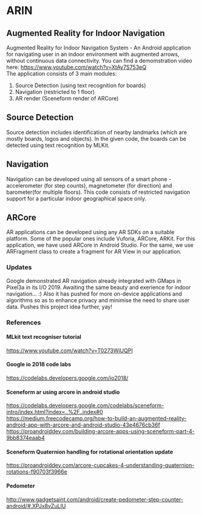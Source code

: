 # ARIN
## Augmented Reality for Indoor Navigation
Augmented Reality for Indoor Navigation System - An Android application for navigating user in an indoor environment with augmented arrows, without continuous data connectivity.
You can find a demomstration video here: https://www.youtube.com/watch?v=XtAy7S753eQ<BR>
The application consists of 3 main modules:
  1. Source Detection (using text recognition for boards)
  2. Navigation (restricted to 1 floor)
  3. AR render (Sceneform render of ARCore)

## Source Detection
Source detection includes identification of nearby landmarks (which are mostly boards, logos and objects). In the given code, the boards can be detected using text recognition by MLKit.

## Navigation
Navigation can be developed using all sensors of a smart phone - accelerometer (for step counts), magnetometer (for direction) and barometer(for multiple floors).
This code consists of restricted navigation support for a particular indoor geographical space only.

## ARCore
AR applications can be developed using any AR SDKs on a suitable platform. Some of the popular ones include Vuforia, ARCore, ARKit.
For this application, we have used ARCore in Android Studio. For the same, we use ARFragment class to create a fragment for AR View in our application.

### Updates
Google demonstrated AR navigation already integrated with GMaps in Pixel3a in its I/O 2019. Awaiting the same beauty and exerience for indoor navigation... :)
Also it has pushed for more on-device applications and algorithms so as to enhance privacy and minimise the need to share user data. Pushes this project idea further, yay!

### References

#### MLkit text recogniser tutorial
https://www.youtube.com/watch?v=T0273WiUQPI
#### Google io 2018 code labs
https://codelabs.developers.google.com/io2018/
#### Sceneform ar using arcore in android studio
https://codelabs.developers.google.com/codelabs/sceneform-intro/index.html?index=..%2F..index#0
https://medium.freecodecamp.org/how-to-build-an-augmented-reality-android-app-with-arcore-and-android-studio-43e4676cb36f
https://proandroiddev.com/building-arcore-apps-using-sceneform-part-4-9bb8374eaab4
#### Sceneform Quaternion handling for rotational orientation update
https://proandroiddev.com/arcore-cupcakes-4-understanding-quaternion-rotations-f90703f3966e
#### Pedometer
http://www.gadgetsaint.com/android/create-pedometer-step-counter-android/#.XPJx8vZuLIU
